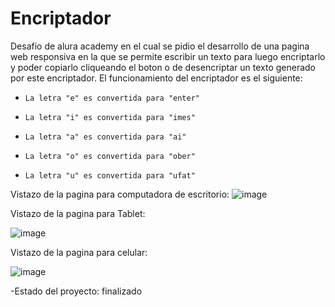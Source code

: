 # Encriptador
Desafio de alura academy en el cual se pidio el desarrollo de una pagina web responsiva en la que se permite escribir un texto para luego encriptarlo y poder copiarlo cliqueando el boton o de desencriptar un texto generado por este encriptador.
El funcionamiento del encriptador es el siguiente:

- `La letra "e" es convertida para "enter"`

- `La letra "i" es convertida para "imes"`

- `La letra "a" es convertida para "ai"`

- `La letra "o" es convertida para "ober"`

- `La letra "u" es convertida para "ufat"`


Vistazo de la pagina para computadora de escritorio:
![image](https://github.com/user-attachments/assets/9818b474-36c1-425a-9e40-4a93fa40888c)

Vistazo de la pagina para Tablet: 

![image](https://github.com/user-attachments/assets/ca6acb60-02b6-4bac-8373-006b65b926c3)

Vistazo de la pagina para celular: 

![image](https://github.com/user-attachments/assets/b7c441a8-122a-459f-b535-acaec741e5ef)


-Estado del proyecto: finalizado
